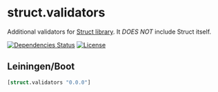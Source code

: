 struct.validators
=================

Additional validators for [Struct library](https://github.com/funcool/struct). It *DOES NOT* include Struct itself.

[![Dependencies Status](https://jarkeeper.com/struct.validators/tol/status.png)](https://jarkeeper.com/struct.validators/tol)
[![License](https://img.shields.io/badge/MIT-Clause-blue.svg)](https://opensource.org/licenses/MIT)


Leiningen/Boot
--------------

```clojure
[struct.validators "0.0.0"]
```
